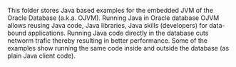 This folder stores Java based examples for the embedded JVM of the Oracle Database (a.k.a. OJVM).
Running Java in Oracle database OJVM allows reusing Java code, Java libraries, Java skills (developers) for data-bound applications.
Running Java code directly in the database cuts networm trafic thereby resulting in better performance.
Some of the examples show running the same code inside and outside the database (as plain Java client code). 
